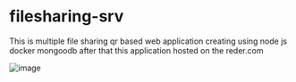 # filesharing-srv
This is multiple file sharing qr based web application creating using node js docker mongoodb after that this application hosted on the reder.com

![image](https://github.com/user-attachments/assets/d02fbf0e-3497-4362-8bbb-07e86c743f26)
